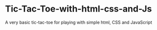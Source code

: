# Tic-Tac-Toe-with-html-css-and-Js
A very basic tic-tac-toe for playing with simple html, CSS and JavaScript 
